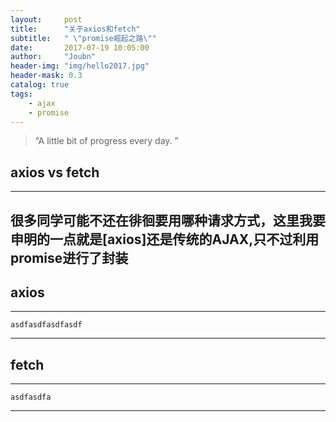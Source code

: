 ```yaml
---
layout:     post
title:      "关于axios和fetch"
subtitle:   " \"promise崛起之路\""
date:       2017-07-19 10:05:00
author:     "Joubn"
header-img: "img/hello2017.jpg"
header-mask: 0.3
catalog: true
tags:
    - ajax
    - promise
---
```


> “A little bit of progress every day. ”

## axios vs fetch
---
   很多同学可能不还在徘徊要用哪种请求方式，这里我要申明的一点就是[axios]还是传统的AJAX,只不过利用promise进行了封装
---

## axios
---

    asdfasdfasdfasdf

---

## fetch
---
    asdfasdfa


---



